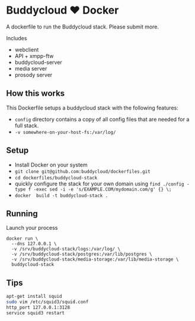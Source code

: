 Buddycloud ♥ Docker
===================

A dockerfile to run the Buddycloud stack. 
Please submit more.

Includes
* webclient
* API + xmpp-ftw
* buddycloud-server
* media server
* prosody server

## How this works

This Dockerfile setups a buddycloud stack with the following features:
* `config` directory contains a copy of all config files that are needed for a full stack.
* `-v somewhere-on-your-host-fs:/var/log/`

## Setup

* Install Docker on your system
* `git clone git@github.com:buddycloud/dockerfiles.git`
* `cd dockerfiles/buddycloud-stack`
* quickly configure the stack for your own domain using `find ./config -type f -exec sed -i -e 's/EXAMPLE.COM/mydomain.com/g' {} \;`
* `docker  build -t buddycloud-stack .`

## Running

Launch your process
```
docker run \
  --dns 127.0.0.1 \
  -v /srv/buddycloud-stack/logs:/var/log/ \
  -v /srv/buddycloud-stack/postgres:/var/lib/postgres \
  -v /srv/buddycloud-stack/media-storage:/var/lib/media-storage \
  buddycloud-stack
```

## Tips

```bash
apt-get install squid
sudo vim /etc/squid3/squid.conf
http_port 127.0.0.1:3128
service squid3 restart 
```
